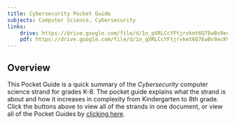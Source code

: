 ```yaml
---
title: Cybersecurity Pocket Guide
subjects: Computer Science, Cybersecurity
links:
    drive: https://drive.google.com/file/d/1n_qVRLCcYFtjrvket6Q7EwBv9ecKVsyD/view?usp=drive_link
    pdf: https://drive.google.com/file/d/1n_qVRLCcYFtjrvket6Q7EwBv9ecKVsyD/view?usp=drive_link
---
```


## Overview

This Pocket Guide is a quick summary of the *Cybersecurity* computer science strand for grades K-8. The pocket guide explains what the strand is about and how it increases in complexity from Kindergarten to 8th grade. Click the buttons above to view all of the strands in one document, or view all of the Pocket Guides by [clicking here](/library/browse/pocket-guides).